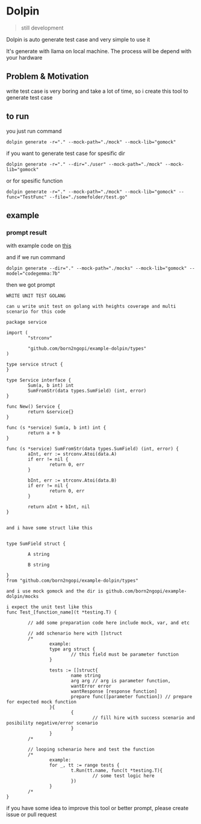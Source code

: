 # Dolpin 

> still development

Dolpin is auto generate test case and very simple to use it


It's generate with llama on local machine. The process will be depend with your hardware

## Problem & Motivation

write test case is very boring and take a lot of time, so i create this tool to generate test case

## to run

you just run command

```shell
dolpin generate -r="." --mock-path="./mock" --mock-lib="gomock"
```

if you want to generate test case for spesific dir
    
```shell    
dolpin generate -r="." --dir="./user" --mock-path="./mock" --mock-lib="gomock"
```

or for spesific function

```shell
dolpin generate -r="." --mock-path="./mock" --mock-lib="gomock" --func="TestFunc" --file="./somefolder/test.go"
```


## example

### prompt result

with example code on [this](https://github.com/born2ngopi/example-dolpin)

and if we run command
```shell
dolpin generate --dir="." --mock-path="./mocks" --mock-lib="gomock" --model="codegemma:7b"
```

then we got prompt
``` text
WRITE UNIT TEST GOLANG

can u write unit test on golang with heights coverage and multi scenario for this code

package service

import (
        "strconv"

        "github.com/born2ngopi/example-dolpin/types"
)

type service struct {
}

type Service interface {
        Sum(a, b int) int
        SumFromStr(data types.SumField) (int, error)
}

func New() Service {
        return &service{}
}

func (s *service) Sum(a, b int) int {
        return a + b
}

func (s *service) SumFromStr(data types.SumField) (int, error) {
        aInt, err := strconv.Atoi(data.A)
        if err != nil {
                return 0, err
        }

        bInt, err := strconv.Atoi(data.B)
        if err != nil {
                return 0, err
        }

        return aInt + bInt, nil
}


and i have some struct like this


type SumField struct {

        A string

        B string

}
from "github.com/born2ngopi/example-dolpin/types"

and i use mock gomock and the dir is github.com/born2ngopi/example-dolpin/mocks

i expect the unit test like this
func Test_[function_name](t *testing.T) {

        // add some preparation code here include mock, var, and etc

        // add schenario here with []struct
        /*
                example:
                type arg struct {
                        // this field must be parameter function
                }

                tests := []struct{
                        name string
                        arg arg // arg is parameter function,
                        wantError error
                        wantResponse [response function]
                        prepare func([parameter function]) // prepare for expected mock function
                }{
                        {
                                // fill hire with success scenario and posibility negative/error scenario
                        }
                }
        /*

        // looping schenario here and test the function
        /*
                example:
                for _, tt := range tests {
                        t.Run(tt.name, func(t *testing.T){
                                // some test logic here
                        })
                }
        /*
}
```

if you have some idea to improve this tool or better prompt, please create issue or pull request
